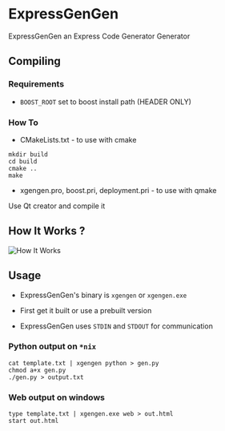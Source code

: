 # ExpressGenGen
ExpressGenGen an Express Code Generator Generator

## Compiling

### Requirements
* `BOOST_ROOT` set to boost install path (HEADER ONLY) 

### How To

* CMakeLists.txt - to use with cmake

```
mkdir build 
cd build 
cmake ..
make
```
* xgengen.pro, boost.pri, deployment.pri - to use with qmake

Use Qt creator and compile it

## How It Works ?
![How It Works](http://lookpic.com/O/i2/1887/XPbfhaFj.png "How It Works")

## Usage

* ExpressGenGen's binary is `xgengen` or `xgengen.exe`

* First get it built or use a prebuilt version

* ExpressGenGen uses `STDIN` and `STDOUT` for communication

### Python output on `*nix`

```
cat template.txt | xgengen python > gen.py
chmod a+x gen.py
./gen.py > output.txt
```

### Web output on windows

```
type template.txt | xgengen.exe web > out.html
start out.html
```


